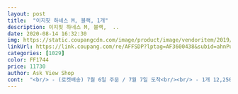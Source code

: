 ```yaml
---
layout: post 
title:  "이지핏 하네스 M, 블랙, 1개" 
description: 이지핏 하네스 M, 블랙,  ..
date: 2020-08-14 16:32:30 
img: https://static.coupangcdn.com/image/product/image/vendoritem/2019/04/22/3309901857/4284e941-e3b6-4e8f-a5bf-336209ed1df0.jpg 
linkUrl: https://link.coupang.com/re/AFFSDP?lptag=AF3600438&subid=ahnPublicAsk&pageKey=38670012&itemId=142495799&vendorItemId=3309901857&traceid=V0-113-a9b7f975f5161ae0 
categories: [1029] 
color: FF1744 
price: 11730 
author: Ask View Shop 
cont:  "<br/> - (로켓배송) 7월 6일 주문 / 7월 7일 도착<br/><br/> - 1개 12,250원 가격에 퀄리티 만족합니다<br/><br/> - 강아지 가슴쪽, 그리고 팔이 너무 쪼여해요.<br/><br/><br/> - 튼튼하고, 무게도 많이 무겁지 않아요<br/>1️⃣ 만족도  .<br/> ★ .<br/> ★ .<br/> ★ .<br/> ★ ☆<br/>2️⃣ 내구성 .<br/> ★ .<br/> ★ .<br/> ★ .<br/> ★ .<br/> ★<br/>3️⃣ 제품 가격  .<br/> ★ .<br/> ★ .<br/> ★ .<br/> ★ .<br/> ★<br/>4️⃣ 배송 기간  .<br/> ★ .<br/> ★ .<br/> ★ .<br/> ★ .<br/> ★<br/>겨울옷도 괜찮을듯요 ㅎㅎ<br/>그리고 무엇보다 11000원이라는 가격에 너무 좋은 제품 받았어요<br/>말티즈 3.<br/>3키로 정도 나가요!m사이즈 잘맞음<br/>어제샀는데 너무좋네요!!!^^<br/>옷입히고 입혀도 넉넉하구<br/>왠만한 몇만원짜리 하네스보다 훨씬 좋아요!!<br/>이쁘고, 입히기도 쉽고, 편안해보여요^^<br/>전체적으로 만족하지만 3kg 저희강쥐에게 사이즈도 맞을까싶어 후기 읽어보고 M으로 샀지만 다리가 얇은 푸들임에도  팔쪽? 사람으로 치면 겨드랑이쪽 , 팔안쪽부분에서 약간 끼인다는 느낌과 불편한지 돌콩이가 하네스 하는걸 싫어하네요ㅠ 전체적인 사이즈는 맞습니다.<br/><br/>좋아요  후회 없을것 같아요.<br/><br/>좋아요 4.<br/>3kg  오래 잘쓰겠네요.<br/>.<br/><br/>줄 로된거 여러가지 써봤는데<br/>" 
---
```

